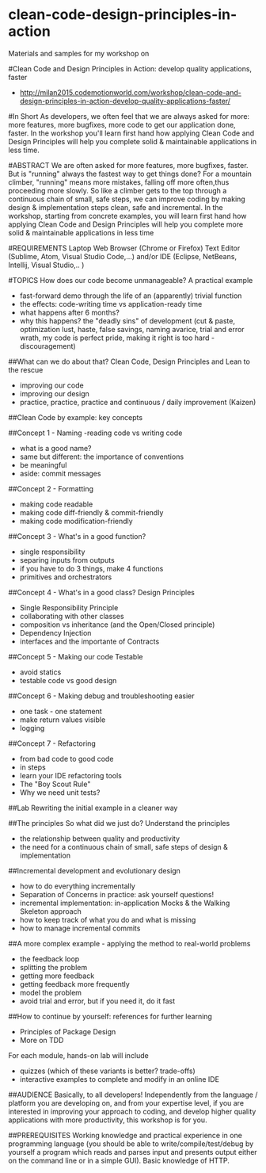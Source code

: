 # clean-code-design-principles-in-action

Materials and samples for my workshop on 

#Clean Code and Design Principles in Action: develop quality applications, faster
* http://milan2015.codemotionworld.com/workshop/clean-code-and-design-principles-in-action-develop-quality-applications-faster/

#In Short
As developers, we often feel that we are always asked for more: more
features, more bugfixes, more code to get our application done,
faster. In the workshop you'll learn first hand how applying Clean
Code and Design Principles will help you complete solid & maintainable
applications in less time.

#ABSTRACT
We are often asked for more features, more bugfixes, faster. But is
"running" always the fastest way to get things done?
For a mountain climber, "running" means more mistakes, falling off
more often,thus proceeding more slowly.
So like a climber gets to the top through a continuous chain of small,
safe steps, we can improve coding by making design & implementation
steps clean, safe and incremental.
In the workshop, starting from concrete examples, you will learn first
hand how applying Clean Code and Design Principles will help you
complete more solid & maintainable applications in less time

#REQUIREMENTS
Laptop
Web Browser (Chrome or Firefox)
Text Editor (Sublime, Atom, Visual Studio Code,...) and/or IDE
(Eclipse,  NetBeans, Intellij, Visual Studio,.. )

#TOPICS
How does our code become unmanageable? A practical example
- fast-forward demo through the life of an (apparently) trivial function
- the effects: code-writing time vs application-ready time
- what happens after 6 months?
- why this happens? the "deadly sins" of development (cut & paste,
optimization lust, haste, false savings, naming avarice, trial and
error wrath, my code is perfect pride, making it right is too hard -
discouragement)

##What can we do about that? 
Clean Code, Design Principles and Lean to the rescue
- improving our code
- improving our design
- practice, practice, practice and continuous / daily improvement (Kaizen)

##Clean Code by example: key concepts

##Concept 1 - Naming
-reading code vs writing code
- what is a good name?
- same but different: the importance of conventions
- be meaningful
- aside: commit messages

##Concept 2 - Formatting
- making code readable
- making code diff-friendly & commit-friendly
- making code modification-friendly

##Concept 3 - What's in a good function?
- single responsibility
- separing inputs from outputs
- if you have to do 3 things, make 4 functions
- primitives and orchestrators

##Concept 4 - What's in a good class? Design Principles
- Single Responsibility Principle
- collaborating with other classes
- composition vs inheritance (and the Open/Closed principle)
- Dependency Injection
- interfaces and the importante of Contracts

##Concept 5 - Making our code Testable
- avoid statics
- testable code vs good design

##Concept 6 - Making debug and troubleshooting easier
- one task - one statement
- make return values visible
- logging

##Concept 7 - Refactoring
- from bad code to good code
- in steps
- learn your IDE refactoring tools
- The "Boy Scout Rule"
- Why we need unit tests?

##Lab
Rewriting the initial example in a cleaner way

##The principles
So what did we just do? Understand the principles
- the relationship between quality and productivity
- the need for a continuous chain of small, safe steps of design &
implementation

##Incremental development and evolutionary design
- how to do everything incrementally
- Separation of Concerns in practice: ask yourself questions!
- incremental implementation: in-application Mocks & the Walking
Skeleton approach
- how to keep track of what you do and what is missing
- how to manage incremental commits

##A more complex example - applying the method to real-world problems
- the feedback loop
- splitting the problem
- getting more feedback
- getting feedback more frequently
- model the problem
- avoid trial and error, but if you need it, do it fast

##How to continue by yourself: references for further learning
- Principles of Package Design
- More on TDD

For each module, hands-on lab will include
- quizzes (which of these variants is better? trade-offs)
- interactive examples to complete and modify in an online IDE


##AUDIENCE
Basically, to all developers! Independently from the language /
platform you are developing on, and from your expertise level, if you
are interested in improving your approach to coding, and develop
higher quality applications with more productivity, this workshop is
for you.


##PREREQUISITES
Working knowledge and practical experience in one programming language
(you should be able to write/compile/test/debug by yourself a program
which reads and parses input and presents output either on the command
line or in a simple GUI).
Basic knowledge of HTTP.